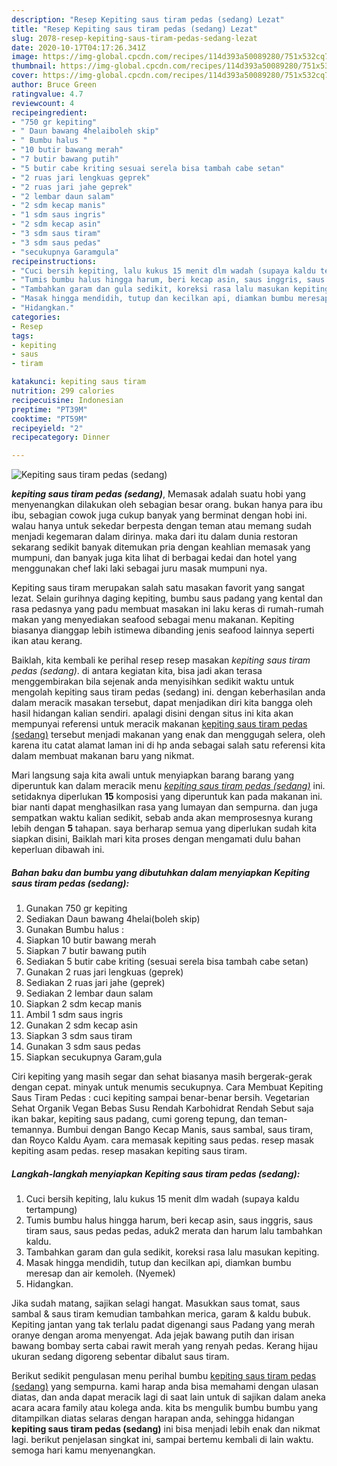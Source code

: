 ```yaml
---
description: "Resep Kepiting saus tiram pedas (sedang) Lezat"
title: "Resep Kepiting saus tiram pedas (sedang) Lezat"
slug: 2078-resep-kepiting-saus-tiram-pedas-sedang-lezat
date: 2020-10-17T04:17:26.341Z
image: https://img-global.cpcdn.com/recipes/114d393a50089280/751x532cq70/kepiting-saus-tiram-pedas-sedang-foto-resep-utama.jpg
thumbnail: https://img-global.cpcdn.com/recipes/114d393a50089280/751x532cq70/kepiting-saus-tiram-pedas-sedang-foto-resep-utama.jpg
cover: https://img-global.cpcdn.com/recipes/114d393a50089280/751x532cq70/kepiting-saus-tiram-pedas-sedang-foto-resep-utama.jpg
author: Bruce Green
ratingvalue: 4.7
reviewcount: 4
recipeingredient:
- "750 gr kepiting"
- " Daun bawang 4helaiboleh skip"
- " Bumbu halus "
- "10 butir bawang merah"
- "7 butir bawang putih"
- "5 butir cabe kriting sesuai serela bisa tambah cabe setan"
- "2 ruas jari lengkuas geprek"
- "2 ruas jari jahe geprek"
- "2 lembar daun salam"
- "2 sdm kecap manis"
- "1 sdm saus ingris"
- "2 sdm kecap asin"
- "3 sdm saus tiram"
- "3 sdm saus pedas"
- "secukupnya Garamgula"
recipeinstructions:
- "Cuci bersih kepiting, lalu kukus 15 menit dlm wadah (supaya kaldu tertampung)"
- "Tumis bumbu halus hingga harum, beri kecap asin, saus inggris, saus tiram saus, saus pedas pedas, aduk2 merata dan harum lalu tambahkan kaldu."
- "Tambahkan garam dan gula sedikit, koreksi rasa lalu masukan kepiting."
- "Masak hingga mendidih, tutup dan kecilkan api, diamkan bumbu meresap dan air kemoleh. (Nyemek)"
- "Hidangkan."
categories:
- Resep
tags:
- kepiting
- saus
- tiram

katakunci: kepiting saus tiram 
nutrition: 299 calories
recipecuisine: Indonesian
preptime: "PT39M"
cooktime: "PT59M"
recipeyield: "2"
recipecategory: Dinner

---
```



![Kepiting saus tiram pedas (sedang)](https://img-global.cpcdn.com/recipes/114d393a50089280/751x532cq70/kepiting-saus-tiram-pedas-sedang-foto-resep-utama.jpg)

<b><i>kepiting saus tiram pedas (sedang)</i></b>, Memasak adalah suatu hobi yang menyenangkan dilakukan oleh sebagian besar orang. bukan hanya para ibu ibu, sebagian cowok juga cukup banyak yang berminat dengan hobi ini. walau hanya untuk sekedar berpesta dengan teman atau memang sudah menjadi kegemaran dalam dirinya. maka dari itu dalam dunia restoran sekarang sedikit banyak ditemukan pria dengan keahlian memasak yang mumpuni, dan banyak juga kita lihat di berbagai kedai dan hotel yang menggunakan chef laki laki sebagai juru masak mumpuni nya.

Kepiting saus tiram merupakan salah satu masakan favorit yang sangat lezat. Selain gurihnya daging kepiting, bumbu saus padang yang kental dan rasa pedasnya yang padu membuat masakan ini laku keras di rumah-rumah makan yang menyediakan seafood sebagai menu makanan. Kepiting biasanya dianggap lebih istimewa dibanding jenis seafood lainnya seperti ikan atau kerang.

Baiklah, kita kembali ke perihal resep resep masakan <i>kepiting saus tiram pedas (sedang)</i>. di antara kegiatan kita, bisa jadi akan terasa menggembirakan bila sejenak anda menyisihkan sedikit waktu untuk mengolah kepiting saus tiram pedas (sedang) ini. dengan keberhasilan anda dalam meracik masakan tersebut, dapat menjadikan diri kita bangga oleh hasil hidangan kalian sendiri. apalagi disini dengan situs ini kita akan mempunyai referensi untuk meracik makanan <u>kepiting saus tiram pedas (sedang)</u> tersebut menjadi makanan yang enak dan menggugah selera, oleh karena itu catat alamat laman ini di hp anda sebagai salah satu referensi kita dalam membuat makanan baru yang nikmat.


Mari langsung saja kita awali untuk menyiapkan barang barang yang diperuntuk kan dalam meracik menu <u><i>kepiting saus tiram pedas (sedang)</i></u> ini. setidaknya diperlukan <b>15</b> komposisi yang diperuntuk kan pada makanan ini. biar nanti dapat menghasilkan rasa yang lumayan dan sempurna. dan juga sempatkan waktu kalian sedikit, sebab anda akan memprosesnya kurang lebih dengan <b>5</b> tahapan. saya berharap semua yang diperlukan sudah kita siapkan disini, Baiklah mari kita proses dengan mengamati dulu bahan keperluan dibawah ini.

<!--inarticleads1-->

##### Bahan baku dan bumbu yang dibutuhkan dalam menyiapkan Kepiting saus tiram pedas (sedang):

1. Gunakan 750 gr kepiting
1. Sediakan  Daun bawang 4helai(boleh skip)
1. Gunakan  Bumbu halus :
1. Siapkan 10 butir bawang merah
1. Siapkan 7 butir bawang putih
1. Sediakan 5 butir cabe kriting (sesuai serela bisa tambah cabe setan)
1. Gunakan 2 ruas jari lengkuas (geprek)
1. Sediakan 2 ruas jari jahe (geprek)
1. Sediakan 2 lembar daun salam
1. Siapkan 2 sdm kecap manis
1. Ambil 1 sdm saus ingris
1. Gunakan 2 sdm kecap asin
1. Siapkan 3 sdm saus tiram
1. Gunakan 3 sdm saus pedas
1. Siapkan secukupnya Garam,gula


Ciri kepiting yang masih segar dan sehat biasanya masih bergerak-gerak dengan cepat. minyak untuk menumis secukupnya. Cara Membuat Kepiting Saus Tiram Pedas : cuci kepiting sampai benar-benar bersih. Vegetarian Sehat Organik Vegan Bebas Susu Rendah Karbohidrat Rendah Sebut saja ikan bakar, kepiting saus padang, cumi goreng tepung, dan teman-temannya. Bumbui dengan Bango Kecap Manis, saus sambal, saus tiram, dan Royco Kaldu Ayam. cara memasak kepiting saus pedas. resep masak kepiting asam pedas. resep masakan kepiting saus tiram. 

<!--inarticleads2-->

##### Langkah-langkah menyiapkan Kepiting saus tiram pedas (sedang):

1. Cuci bersih kepiting, lalu kukus 15 menit dlm wadah (supaya kaldu tertampung)
1. Tumis bumbu halus hingga harum, beri kecap asin, saus inggris, saus tiram saus, saus pedas pedas, aduk2 merata dan harum lalu tambahkan kaldu.
1. Tambahkan garam dan gula sedikit, koreksi rasa lalu masukan kepiting.
1. Masak hingga mendidih, tutup dan kecilkan api, diamkan bumbu meresap dan air kemoleh. (Nyemek)
1. Hidangkan.


Jika sudah matang, sajikan selagi hangat. Masukkan saus tomat, saus sambal &amp; saus tiram kemudian tambahkan merica, garam &amp; kaldu bubuk. Kepiting jantan yang tak terlalu padat digenangi saus Padang yang merah oranye dengan aroma menyengat. Ada jejak bawang putih dan irisan bawang bombay serta cabai rawit merah yang renyah pedas. Kerang hijau ukuran sedang digoreng sebentar dibalut saus tiram. 

Berikut sedikit pengulasan menu perihal bumbu <u>kepiting saus tiram pedas (sedang)</u> yang sempurna. kami harap anda bisa memahami dengan ulasan diatas, dan anda dapat meracik lagi di saat lain untuk di sajikan dalam aneka acara acara family atau kolega anda. kita bs mengulik bumbu bumbu yang ditampilkan diatas selaras dengan harapan anda, sehingga hidangan <b>kepiting saus tiram pedas (sedang)</b> ini bisa menjadi lebih enak dan nikmat lagi. berikut penjelasan singkat ini, sampai bertemu kembali di lain waktu. semoga hari kamu menyenangkan.
